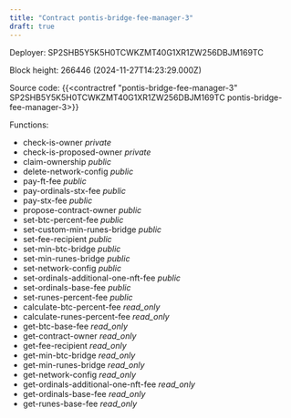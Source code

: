 ```yaml
---
title: "Contract pontis-bridge-fee-manager-3"
draft: true
---
```

Deployer: SP2SHB5Y5K5H0TCWKZMT40G1XR1ZW256DBJM169TC


 



Block height: 266446 (2024-11-27T14:23:29.000Z)

Source code: {{<contractref "pontis-bridge-fee-manager-3" SP2SHB5Y5K5H0TCWKZMT40G1XR1ZW256DBJM169TC pontis-bridge-fee-manager-3>}}

Functions:

* check-is-owner _private_
* check-is-proposed-owner _private_
* claim-ownership _public_
* delete-network-config _public_
* pay-ft-fee _public_
* pay-ordinals-stx-fee _public_
* pay-stx-fee _public_
* propose-contract-owner _public_
* set-btc-percent-fee _public_
* set-custom-min-runes-bridge _public_
* set-fee-recipient _public_
* set-min-btc-bridge _public_
* set-min-runes-bridge _public_
* set-network-config _public_
* set-ordinals-additional-one-nft-fee _public_
* set-ordinals-base-fee _public_
* set-runes-percent-fee _public_
* calculate-btc-percent-fee _read_only_
* calculate-runes-percent-fee _read_only_
* get-btc-base-fee _read_only_
* get-contract-owner _read_only_
* get-fee-recipient _read_only_
* get-min-btc-bridge _read_only_
* get-min-runes-bridge _read_only_
* get-network-config _read_only_
* get-ordinals-additional-one-nft-fee _read_only_
* get-ordinals-base-fee _read_only_
* get-runes-base-fee _read_only_
